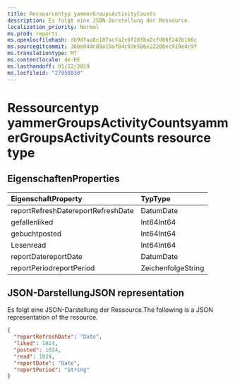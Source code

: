 ```yaml
---
title: Ressourcentyp yammerGroupsActivityCounts
description: Es folgt eine JSON-Darstellung der Ressource.
localization_priority: Normal
ms.prod: reports
ms.openlocfilehash: db9dfaa8c107acfa2c0f28fba2cfd06f242b166c
ms.sourcegitcommit: 36be044c89a19af84c93e586e22200ec919e4c9f
ms.translationtype: MT
ms.contentlocale: de-DE
ms.lasthandoff: 01/12/2019
ms.locfileid: "27950830"
---
```

# <a name="yammergroupsactivitycounts-resource-type"></a><span data-ttu-id="8b692-103">Ressourcentyp yammerGroupsActivityCounts</span><span class="sxs-lookup"><span data-stu-id="8b692-103">yammerGroupsActivityCounts resource type</span></span>

## <a name="properties"></a><span data-ttu-id="8b692-104">Eigenschaften</span><span class="sxs-lookup"><span data-stu-id="8b692-104">Properties</span></span>

| <span data-ttu-id="8b692-105">Eigenschaft</span><span class="sxs-lookup"><span data-stu-id="8b692-105">Property</span></span>          | <span data-ttu-id="8b692-106">Typ</span><span class="sxs-lookup"><span data-stu-id="8b692-106">Type</span></span>   |
| :---------------- | :----- |
| <span data-ttu-id="8b692-107">reportRefreshDate</span><span class="sxs-lookup"><span data-stu-id="8b692-107">reportRefreshDate</span></span> | <span data-ttu-id="8b692-108">Datum</span><span class="sxs-lookup"><span data-stu-id="8b692-108">Date</span></span>   |
| <span data-ttu-id="8b692-109">gefallen</span><span class="sxs-lookup"><span data-stu-id="8b692-109">liked</span></span>             | <span data-ttu-id="8b692-110">Int64</span><span class="sxs-lookup"><span data-stu-id="8b692-110">Int64</span></span>  |
| <span data-ttu-id="8b692-111">gebucht</span><span class="sxs-lookup"><span data-stu-id="8b692-111">posted</span></span>            | <span data-ttu-id="8b692-112">Int64</span><span class="sxs-lookup"><span data-stu-id="8b692-112">Int64</span></span>  |
| <span data-ttu-id="8b692-113">Lesen</span><span class="sxs-lookup"><span data-stu-id="8b692-113">read</span></span>              | <span data-ttu-id="8b692-114">Int64</span><span class="sxs-lookup"><span data-stu-id="8b692-114">Int64</span></span>  |
| <span data-ttu-id="8b692-115">reportDate</span><span class="sxs-lookup"><span data-stu-id="8b692-115">reportDate</span></span>        | <span data-ttu-id="8b692-116">Datum</span><span class="sxs-lookup"><span data-stu-id="8b692-116">Date</span></span>   |
| <span data-ttu-id="8b692-117">reportPeriod</span><span class="sxs-lookup"><span data-stu-id="8b692-117">reportPeriod</span></span>      | <span data-ttu-id="8b692-118">Zeichenfolge</span><span class="sxs-lookup"><span data-stu-id="8b692-118">String</span></span> |

## <a name="json-representation"></a><span data-ttu-id="8b692-119">JSON-Darstellung</span><span class="sxs-lookup"><span data-stu-id="8b692-119">JSON representation</span></span>

<span data-ttu-id="8b692-120">Es folgt eine JSON-Darstellung der Ressource.</span><span class="sxs-lookup"><span data-stu-id="8b692-120">The following is a JSON representation of the resource.</span></span>

<!-- {
  "blockType": "resource",
  "@odata.type": "microsoft.graph.yammerGroupsActivityCounts"
} -->

```json
{
  "reportRefreshDate": "Date", 
  "liked": 1024, 
  "posted": 1024, 
  "read": 1024, 
  "reportDate": "Date", 
  "reportPeriod": "String"
}
```
